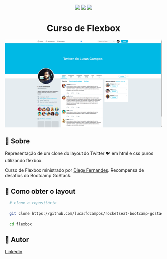 <p align=center>
  <img src="https://img.shields.io/badge/-HTML5-E34F26" />

  <img src="https://img.shields.io/badge/-CSS3-1572B6" />

  <img src="https://img.shields.io/badge/from-rocketseat-blueviolet" />
</p>

<h1 align=center>Curso de Flexbox</h1>

<img src="./images/layout.png" alt="Layout">

<h2>📌 Sobre</h2>

<p>
Representação de um clone do layout do Twitter 🐦 em html e css puros utilizando flexbox.
</p>
<span>
Curso de Flexbox ministrado por <a href="https://github.com/diego3g">Diego Fernandes</a>. Recompensa de desafios do Bootcamp GoStack.
<span>

<h2>📃 Como obter o layout</h2>

```bash
  # clone o repositório

  git clone https://github.com/lucasfdcampos/rocketseat-bootcamp-gostack-bonus-cursos.git

  cd flexbox
```

<h2>📝 Autor</h2>
<a href="https://www.linkedin.com/in/lucasfdcampos/">Linkedin</a>

